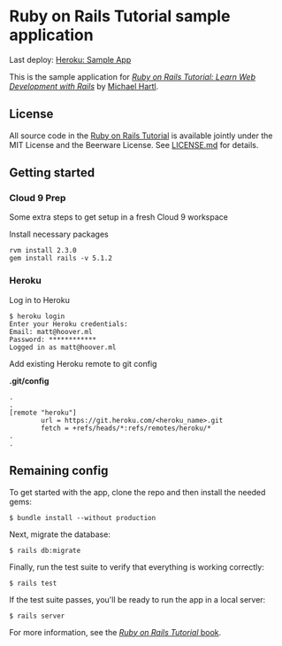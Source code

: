 # Ruby on Rails Tutorial sample application
Last deploy: [Heroku: Sample App](https://gentle-coast-14233.herokuapp.com/)

This is the sample application for
[*Ruby on Rails Tutorial:
Learn Web Development with Rails*](http://www.railstutorial.org/)
by [Michael Hartl](http://www.michaelhartl.com/).

## License

All source code in the [Ruby on Rails Tutorial](http://railstutorial.org/)
is available jointly under the MIT License and the Beerware License. See
[LICENSE.md](LICENSE.md) for details.

## Getting started

### Cloud 9 Prep
Some extra steps to get setup in a fresh Cloud 9 workspace

Install necessary packages

```
rvm install 2.3.0
gem install rails -v 5.1.2
```

### Heroku

Log in to Heroku

```
$ heroku login
Enter your Heroku credentials:
Email: matt@hoover.ml
Password: ************
Logged in as matt@hoover.ml
```

Add existing Heroku remote to git config

**.git/config**

```
.
.
[remote "heroku"]
        url = https://git.heroku.com/<heroku_name>.git
        fetch = +refs/heads/*:refs/remotes/heroku/*
.
.
```

## Remaining config

To get started with the app, clone the repo and then install the needed gems:

```
$ bundle install --without production
```

Next, migrate the database:

```
$ rails db:migrate
```

Finally, run the test suite to verify that everything is working correctly:

```
$ rails test
```

If the test suite passes, you'll be ready to run the app in a local server:

```
$ rails server
```

For more information, see the
[*Ruby on Rails Tutorial* book](http://www.railstutorial.org/book).